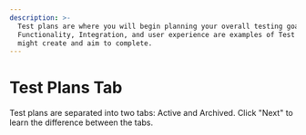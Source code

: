 ```yaml
---
description: >-
  Test plans are where you will begin planning your overall testing goals.
  Functionality, Integration, and user experience are examples of Test Plans you
  might create and aim to complete.
---
```


# Test Plans Tab

Test plans are separated into two tabs: Active and Archived. Click "Next" to learn the difference between the tabs.
